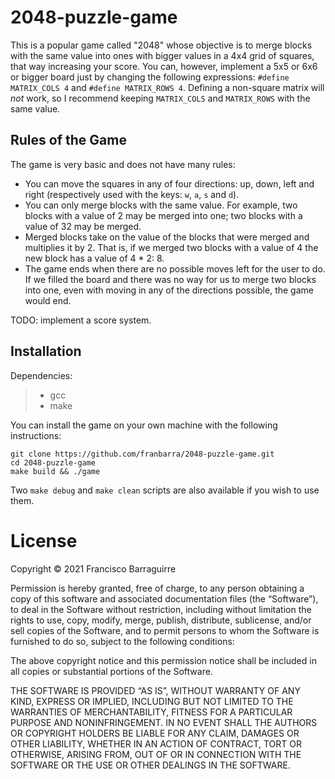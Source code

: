 
# 2048-puzzle-game

This is a popular game called "2048" whose objective is to merge blocks with the same value into ones with bigger values in a 4x4 grid of squares, that way increasing your score. You can, however, implement a 5x5 or 6x6 or bigger board just by changing the following expressions: `#define MATRIX_COLS 4` and `#define MATRIX_ROWS 4`. Defining a non-square matrix will *not* work, so I recommend keeping `MATRIX_COLS` and `MATRIX_ROWS` with the same value.

## Rules of the Game

The game is very basic and does not have many rules:

+ You can move the squares in any of four directions: up, down, left and right (respectively used with the keys: `w`, `a`, `s` and `d`).
+ You can only merge blocks with the same value. For example, two blocks with a value of 2 may be merged into one; two blocks with a value of 32 may be merged.
+ Merged blocks take on the value of the blocks that were merged and multiplies it by 2. That is, if we merged two blocks with a value of 4 the new block has a value of 4 * 2: 8.
+ The game ends when there are no possible moves left for the user to do. If we filled the board and there was no way for us to merge two blocks into one, even with moving in any of the directions possible, the game would end.

TODO: implement a score system.

## Installation

Dependencies:

>
> + gcc
> + make
>

You can install the game on your own machine with the following instructions:

    git clone https://github.com/franbarra/2048-puzzle-game.git
    cd 2048-puzzle-game
    make build && ./game

Two `make debug` and `make clean` scripts are also available if you wish to use them.

# License

Copyright © 2021 Francisco Barraguirre

Permission is hereby granted, free of charge, to any person obtaining a copy of this software and associated documentation files (the “Software”), to deal in the Software without restriction, including without limitation the rights to use, copy, modify, merge, publish, distribute, sublicense, and/or sell copies of the Software, and to permit persons to whom the Software is furnished to do so, subject to the following conditions:

The above copyright notice and this permission notice shall be included in all copies or substantial portions of the Software.

THE SOFTWARE IS PROVIDED “AS IS”, WITHOUT WARRANTY OF ANY KIND, EXPRESS OR IMPLIED, INCLUDING BUT NOT LIMITED TO THE WARRANTIES OF MERCHANTABILITY, FITNESS FOR A PARTICULAR PURPOSE AND NONINFRINGEMENT. IN NO EVENT SHALL THE AUTHORS OR COPYRIGHT HOLDERS BE LIABLE FOR ANY CLAIM, DAMAGES OR OTHER LIABILITY, WHETHER IN AN ACTION OF CONTRACT, TORT OR OTHERWISE, ARISING FROM, OUT OF OR IN CONNECTION WITH THE SOFTWARE OR THE USE OR OTHER DEALINGS IN THE SOFTWARE.
